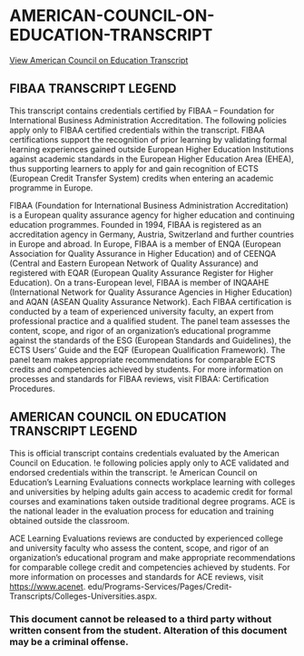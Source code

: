 # AMERICAN-COUNCIL-ON-EDUCATION-TRANSCRIPT

[View American Council on Education Transcript](https://github.com/DrAdnanFarzandAli/AMERICAN-COUNCIL-ON-EDUCATION-TRANSCRIPT/blob/main/AMERICAN%20COUNCIL%20%26%20FIBAA%20ON%20EDUCATION%20TRANSCRIP.pdf)


## FIBAA TRANSCRIPT LEGEND 
This transcript contains credentials certified by FIBAA – Foundation for International Business Administration 
Accreditation. The following policies apply only to FIBAA certified credentials within the transcript. FIBAA 
certifications support the recognition of prior learning by validating formal learning experiences gained outside 
European Higher Education Institutions against academic standards in the European Higher Education Area (EHEA), 
thus supporting learners to apply for and gain recognition of ECTS (European Credit Transfer System) credits when 
entering an academic programme in Europe. 

FIBAA (Foundation for International Business Administration Accreditation) is a European quality assurance agency 
for higher education and continuing education programmes. Founded in 1994, FIBAA is registered as an accreditation 
agency in Germany, Austria, Switzerland and further countries in Europe and abroad. In Europe, FIBAA is a member 
of ENQA (European Association for Quality Assurance in Higher Education) and of CEENQA (Central and Eastern 
European Network of Quality Assurance) and registered with EQAR (European Quality Assurance Register for Higher 
Education). On a trans-European level, FIBAA is member of INQAAHE (International Network for Quality Assurance 
Agencies in Higher Education) and AQAN (ASEAN Quality Assurance Network).
Each FIBAA certification is conducted by a team of experienced university faculty, an expert from professional 
practice and a qualified student. The panel team assesses the content, scope, and rigor of an organization’s 
educational programme against the standards of the ESG (European Standards and Guidelines), the ECTS Users’ 
Guide and the EQF (European Qualification Framework). The panel team makes appropriate recommendations for 
comparable ECTS credits and competencies achieved by students. For more information on processes and standards 
for FIBAA reviews, visit FIBAA: Certification Procedures.


## AMERICAN COUNCIL ON EDUCATION TRANSCRIPT LEGEND 

This is official transcript contains credentials evaluated by the American Council on Education. !e following policies apply only 
to ACE validated and endorsed credentials within the transcript. !e American Council on Education’s Learning Evaluations 
connects workplace learning with colleges and universities by helping adults gain access to academic credit for formal courses 
and examinations taken outside traditional degree programs. ACE is the national leader in the evaluation process for education 
and training obtained outside the classroom.

ACE Learning Evaluations reviews are conducted by experienced college and university faculty who assess the content, scope, 
and rigor of an organization’s educational program and make appropriate recommendations for comparable college credit and 
competencies achieved by students. For more information on processes and standards for ACE reviews, visit https://www.acenet.
edu/Programs-Services/Pages/Credit-Transcripts/Colleges-Universities.aspx.

### This document cannot be released to a third party without written consent from the student. Alteration of this document may be a criminal offense. 
